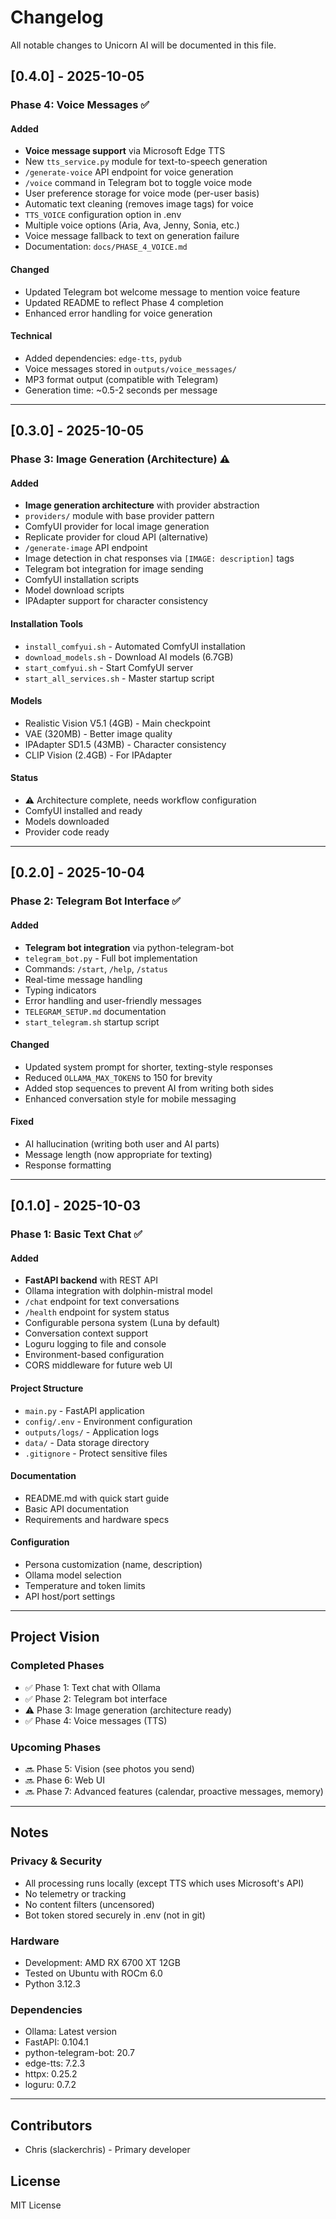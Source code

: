 # Changelog

All notable changes to Unicorn AI will be documented in this file.

## [0.4.0] - 2025-10-05

### Phase 4: Voice Messages ✅

#### Added
- **Voice message support** via Microsoft Edge TTS
- New `tts_service.py` module for text-to-speech generation
- `/generate-voice` API endpoint for voice generation
- `/voice` command in Telegram bot to toggle voice mode
- User preference storage for voice mode (per-user basis)
- Automatic text cleaning (removes image tags) for voice
- `TTS_VOICE` configuration option in .env
- Multiple voice options (Aria, Ava, Jenny, Sonia, etc.)
- Voice message fallback to text on generation failure
- Documentation: `docs/PHASE_4_VOICE.md`

#### Changed
- Updated Telegram bot welcome message to mention voice feature
- Updated README to reflect Phase 4 completion
- Enhanced error handling for voice generation

#### Technical
- Added dependencies: `edge-tts`, `pydub`
- Voice messages stored in `outputs/voice_messages/`
- MP3 format output (compatible with Telegram)
- Generation time: ~0.5-2 seconds per message

---

## [0.3.0] - 2025-10-05

### Phase 3: Image Generation (Architecture) ⚠️

#### Added
- **Image generation architecture** with provider abstraction
- `providers/` module with base provider pattern
- ComfyUI provider for local image generation
- Replicate provider for cloud API (alternative)
- `/generate-image` API endpoint
- Image detection in chat responses via `[IMAGE: description]` tags
- Telegram bot integration for image sending
- ComfyUI installation scripts
- Model download scripts
- IPAdapter support for character consistency

#### Installation Tools
- `install_comfyui.sh` - Automated ComfyUI installation
- `download_models.sh` - Download AI models (6.7GB)
- `start_comfyui.sh` - Start ComfyUI server
- `start_all_services.sh` - Master startup script

#### Models
- Realistic Vision V5.1 (4GB) - Main checkpoint
- VAE (320MB) - Better image quality
- IPAdapter SD1.5 (43MB) - Character consistency
- CLIP Vision (2.4GB) - For IPAdapter

#### Status
- ⚠️ Architecture complete, needs workflow configuration
- ComfyUI installed and ready
- Models downloaded
- Provider code ready

---

## [0.2.0] - 2025-10-04

### Phase 2: Telegram Bot Interface ✅

#### Added
- **Telegram bot integration** via python-telegram-bot
- `telegram_bot.py` - Full bot implementation
- Commands: `/start`, `/help`, `/status`
- Real-time message handling
- Typing indicators
- Error handling and user-friendly messages
- `TELEGRAM_SETUP.md` documentation
- `start_telegram.sh` startup script

#### Changed
- Updated system prompt for shorter, texting-style responses
- Reduced `OLLAMA_MAX_TOKENS` to 150 for brevity
- Added stop sequences to prevent AI from writing both sides
- Enhanced conversation style for mobile messaging

#### Fixed
- AI hallucination (writing both user and AI parts)
- Message length (now appropriate for texting)
- Response formatting

---

## [0.1.0] - 2025-10-03

### Phase 1: Basic Text Chat ✅

#### Added
- **FastAPI backend** with REST API
- Ollama integration with dolphin-mistral model
- `/chat` endpoint for text conversations
- `/health` endpoint for system status
- Configurable persona system (Luna by default)
- Conversation context support
- Loguru logging to file and console
- Environment-based configuration
- CORS middleware for future web UI

#### Project Structure
- `main.py` - FastAPI application
- `config/.env` - Environment configuration
- `outputs/logs/` - Application logs
- `data/` - Data storage directory
- `.gitignore` - Protect sensitive files

#### Documentation
- README.md with quick start guide
- Basic API documentation
- Requirements and hardware specs

#### Configuration
- Persona customization (name, description)
- Ollama model selection
- Temperature and token limits
- API host/port settings

---

## Project Vision

### Completed Phases
- ✅ Phase 1: Text chat with Ollama
- ✅ Phase 2: Telegram bot interface
- ⚠️ Phase 3: Image generation (architecture ready)
- ✅ Phase 4: Voice messages (TTS)

### Upcoming Phases
- 🔜 Phase 5: Vision (see photos you send)
- 🔜 Phase 6: Web UI
- 🔜 Phase 7: Advanced features (calendar, proactive messages, memory)

---

## Notes

### Privacy & Security
- All processing runs locally (except TTS which uses Microsoft's API)
- No telemetry or tracking
- No content filters (uncensored)
- Bot token stored securely in .env (not in git)

### Hardware
- Development: AMD RX 6700 XT 12GB
- Tested on Ubuntu with ROCm 6.0
- Python 3.12.3

### Dependencies
- Ollama: Latest version
- FastAPI: 0.104.1
- python-telegram-bot: 20.7
- edge-tts: 7.2.3
- httpx: 0.25.2
- loguru: 0.7.2

---

## Contributors
- Chris (slackerchris) - Primary developer

## License
MIT License
